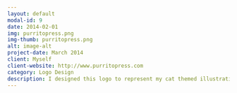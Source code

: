 ```yaml
---
layout: default
modal-id: 9
date: 2014-02-01
img: purritopress.png
img-thumb: purritopress.png
alt: image-alt
project-date: March 2014
client: Myself
client-website: http://www.purritopress.com
category: Logo Design 
description: I designed this logo to represent my cat themed illustration business. The logo represents a "purrito" which if you did not know, is a cat wrapped in a blanket like a burrito that purrs. I create and print all of my illustrations in house and I sell them online and at conventions. My etsy store has some examples of my work under this name <a href="http://www.purritopress.com">www.purritopress.com</a>.
---
```

